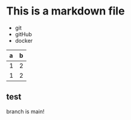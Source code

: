 # This is a markdown file

- git
- gitHub
- docker

|a|b|
|:-|:-|
|1|2|
|1|2|

## test
branch is main!